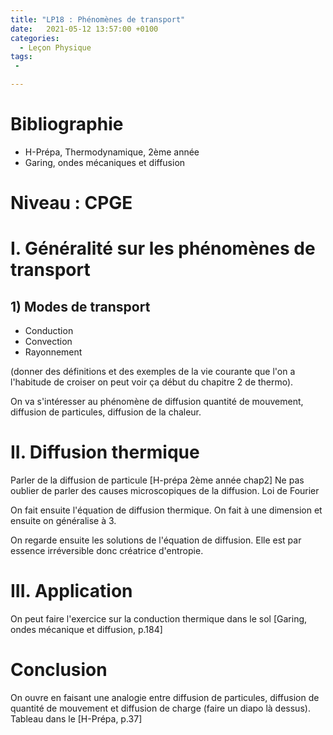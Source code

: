 ```yaml
---
title: "LP18 : Phénomènes de transport"
date:   2021-05-12 13:57:00 +0100
categories:
  - Leçon Physique
tags:
 - 

---
```

# Bibliographie
* H-Prépa, Thermodynamique, 2ème année
* Garing, ondes mécaniques et diffusion

# Niveau : CPGE


# I. Généralité sur les phénomènes de transport
## 1) Modes de transport

* Conduction
* Convection
* Rayonnement

(donner des définitions et des exemples de la vie courante que l'on a l'habitude de croiser on peut voir ça début du chapitre 2 de thermo).

On va s'intéresser au phénomène de diffusion
quantité de mouvement, diffusion de particules, diffusion de la chaleur. 

# II. Diffusion thermique
Parler de la diffusion de particule [H-prépa 2ème année chap2]
Ne pas oublier de parler des causes microscopiques de la diffusion.
Loi de Fourier


On fait ensuite l'équation de diffusion thermique. On fait à une dimension et ensuite on généralise à 3.

On regarde ensuite les solutions de l'équation de diffusion. Elle est par essence irréversible donc créatrice d'entropie.

# III. Application 

On peut faire l'exercice sur la conduction thermique dans le sol [Garing, ondes mécanique et diffusion, p.184]
# Conclusion
On ouvre en faisant une analogie entre diffusion de particules, diffusion de quantité de mouvement et diffusion de charge (faire un diapo là dessus). Tableau dans le [H-Prépa, p.37]
